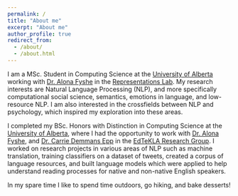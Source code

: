 ```yaml
---
permalink: /
title: "About me"
excerpt: "About me"
author_profile: true
redirect_from: 
  - /about/
  - /about.html
---
```


I am a MSc. Student in Computing Science at the [University of Alberta](https://www.ualberta.ca/index.html) working with [Dr. Alona Fyshe](http://webdocs.cs.ualberta.ca/~alona/) in the [Representations Lab](https://sites.google.com/ualberta.ca/representationslab/home).
My research interests are Natural Language Processing (NLP), and more specifically computational social science, semantics, emotions in language, and low-resource NLP. I am also interested in the crossfields between NLP and psychology, which inspired my exploration into these areas. 

I completed my BSc. Honors with Distinction in Computing Science at the [University of Alberta](https://www.ualberta.ca/index.html), where I had the opportunity to work with [Dr. Alona Fyshe](http://webdocs.cs.ualberta.ca/~alona/), and [Dr. Carrie Demmans Epp](http://www.cdemmansepp.com/) in the [EdTeKLA Research Group](https://spaces.facsci.ualberta.ca/edtekla/). I worked on research projects in various areas of NLP such as machine translation, training classifiers on a dataset of tweets, created a corpus of language resources, and built language models which were applied to help understand reading processes for native and non-native English speakers.

In my spare time I like to spend time outdoors, go hiking, and bake desserts! 
